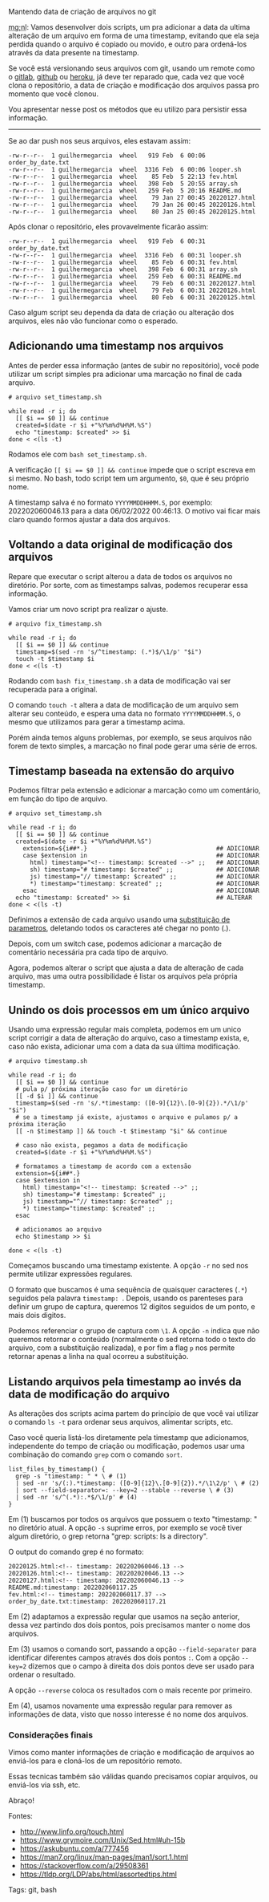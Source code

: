 Mantendo data de criação de arquivos no git

<abbr title="muito grande; nem li">mg;nl</abbr>: Vamos desenvolver dois scripts, um pra adicionar a data da ultima alteração de um arquivo em forma de uma timestamp, evitando que ela seja perdida quando o arquivo é copiado ou movido, e outro para ordená-los através da data presente na timestamp. 

Se você está versionando seus arquivos com git, usando um remote como o [gitlab](https://about.gitlab.com/), [github](https://github.com/) ou [heroku](https://www.heroku.com/home), 
já deve ter reparado que, cada vez que você clona o repositório, a data de criação e modificação dos arquivos passa pro momento que você clonou.

Vou apresentar nesse post os métodos que eu utilizo para persistir essa informação.

<hr/>

Se ao dar push nos seus arquivos, eles estavam assim:

    -rw-r--r--  1 guilhermegarcia  wheel   919 Feb  6 00:06 order_by_date.txt
    -rw-r--r--  1 guilhermegarcia  wheel  3316 Feb  6 00:06 looper.sh
    -rw-r--r--  1 guilhermegarcia  wheel    85 Feb  5 22:13 fev.html
    -rw-r--r--  1 guilhermegarcia  wheel   398 Feb  5 20:55 array.sh
    -rw-r--r--  1 guilhermegarcia  wheel   259 Feb  5 20:16 README.md
    -rw-r--r--  1 guilhermegarcia  wheel    79 Jan 27 00:45 20220127.html
    -rw-r--r--  1 guilhermegarcia  wheel    79 Jan 26 00:45 20220126.html
    -rw-r--r--  1 guilhermegarcia  wheel    80 Jan 25 00:45 20220125.html

Após clonar o repositório, eles provavelmente ficarão assim:

    -rw-r--r--  1 guilhermegarcia  wheel   919 Feb  6 00:31 order_by_date.txt
    -rw-r--r--  1 guilhermegarcia  wheel  3316 Feb  6 00:31 looper.sh
    -rw-r--r--  1 guilhermegarcia  wheel    85 Feb  6 00:31 fev.html
    -rw-r--r--  1 guilhermegarcia  wheel   398 Feb  6 00:31 array.sh
    -rw-r--r--  1 guilhermegarcia  wheel   259 Feb  6 00:31 README.md
    -rw-r--r--  1 guilhermegarcia  wheel    79 Feb  6 00:31 20220127.html
    -rw-r--r--  1 guilhermegarcia  wheel    79 Feb  6 00:31 20220126.html
    -rw-r--r--  1 guilhermegarcia  wheel    80 Feb  6 00:31 20220125.html

Caso algum script seu dependa da data de criação ou alteração dos arquivos, eles não vão funcionar como o esperado.

## Adicionando uma timestamp nos arquivos

Antes de perder essa informação (antes de subir no repositório), você pode utilizar um script simples pra adicionar uma marcação no final de cada arquivo.

    # arquivo set_timestamp.sh

    while read -r i; do
      [[ $i == $0 ]] && continue
      created=$(date -r $i +"%Y%m%d%H%M.%S")
      echo "timestamp: $created" >> $i
    done < <(ls -t)

Rodamos ele com `bash set_timestamp.sh`.

A verificação `[[ $i == $0 ]] && continue` impede que o script escreva em si mesmo. No bash, todo script tem um argumento, `$0`, que é seu próprio nome.

A timestamp salva é no formato `YYYYMMDDHHMM.S`, por exemplo: 202202060046.13 para a data 06/02/2022 00:46:13. O motivo vai ficar mais claro quando formos ajustar a data dos arquivos.

## Voltando a data original de modificação dos arquivos

Repare que executar o script alterou a data de todos os arquivos no diretório. Por sorte, com as timestamps salvas, podemos recuperar essa informação.

Vamos criar um novo script pra realizar o ajuste.

    # arquivo fix_timestamp.sh

    while read -r i; do
      [[ $i == $0 ]] && continue
      timestamp=$(sed -rn 's/^timestamp: (.*)$/\1/p' "$i")
      touch -t $timestamp $i
    done < <(ls -t)

Rodando com `bash fix_timestamp.sh` a data de modificação vai ser recuperada para a original.

O comando `touch -t` altera a data de modificação de um arquivo sem alterar seu conteúdo, e espera uma data no formato `YYYYMMDDHHMM.S`, o mesmo que utilizamos para gerar a timestamp acima.

Porém ainda temos alguns problemas, por exemplo, se seus arquivos não forem de texto simples, a marcação no final pode gerar uma série de erros. 

## Timestamp baseada na extensão do arquivo

Podemos filtrar pela extensão e adicionar a marcação como um comentário, em função do tipo de arquivo.

    # arquivo set_timestamp.sh

    while read -r i; do
      [[ $i == $0 ]] && continue
      created=$(date -r $i +"%Y%m%d%H%M.%S")
        extension=${i##*.}                                    ## ADICIONAR
        case $extension in                                    ## ADICIONAR
          html) timestamp="<!-- timestamp: $created -->" ;;   ## ADICIONAR
          sh) timestamp="# timestamp: $created" ;;            ## ADICIONAR
          js) timestamp="// timestamp: $created" ;;           ## ADICIONAR
          *) timestamp="timestamp: $created" ;;               ## ADICIONAR
        esac                                                  ## ADICIONAR
      echo "timestamp: $created" >> $i                        ## ALTERAR
    done < <(ls -t)

Definimos a extensão de cada arquivo usando uma [substituição de parametros](https://www.gnu.org/software/bash/manual/html_node/Shell-Parameter-Expansion.html), deletando todos os caracteres até chegar no ponto \(.\).

Depois, com um switch case, podemos adicionar a marcação de comentário necessária pra cada tipo de arquivo.

Agora, podemos alterar o script que ajusta a data de alteração de cada arquivo, mas uma outra possibilidade é listar os arquivos pela própria timestamp.

## Unindo os dois processos em um único arquivo

Usando uma expressão regular mais completa, podemos em um unico script corrigir a data de alteração do arquivo, caso a timestamp exista, e, caso não exista, adicionar uma com a data da sua última modificação.

    # arquivo timestamp.sh

    while read -r i; do
      [[ $i == $0 ]] && continue
      # pula p/ próxima iteração caso for um diretório
      [[ -d $i ]] && continue
      timestamp=$(sed -rn 's/.*timestamp: ([0-9]{12}\.[0-9]{2}).*/\1/p' "$i")
      # se a timestamp já existe, ajustamos o arquivo e pulamos p/ a próxima iteração
      [[ -n $timestamp ]] && touch -t $timestamp "$i" && continue

      # caso não exista, pegamos a data de modificação
      created=$(date -r $i +"%Y%m%d%H%M.%S")

      # formatamos a timestamp de acordo com a extensão
      extension=${i##*.}
      case $extension in
        html) timestamp="<!-- timestamp: $created -->" ;;
        sh) timestamp="# timestamp: $created" ;;
        js) timestamp="^// timestamp: $created" ;;
        *) timestamp="timestamp: $created" ;;
      esac

      # adicionamos ao arquivo
      echo $timestamp >> $i

    done < <(ls -t)

Começamos buscando uma timestamp existente. A opção `-r` no sed nos permite utilizar expressões regulares.

O formato que buscamos é uma sequência de quaisquer caracteres \(`.*`\) seguidos pela palavra `timestamp: `. Depois, usando os parenteses para definir um grupo de captura, queremos 12 digitos seguidos de um ponto, e mais dois digitos.

Podemos referenciar o grupo de captura com `\1`. A opção `-n` indica que não queremos retornar o conteúdo \(normalmente o sed retorna todo o texto do arquivo, com a substituição realizada\), e por fim a flag `p` nos permite retornar apenas a linha na qual ocorreu a substituição.

## Listando arquivos pela timestamp ao invés da data de modificação do arquivo

As alterações dos scripts acima partem do princípio de que você vai utilizar o comando `ls -t` para ordenar seus arquivos, alimentar scripts, etc.

Caso você queria listá-los diretamente pela timestamp que adicionamos, independente do tempo de criação ou modificação, podemos usar uma combinação do comando `grep` com o comando `sort`.


    list_files_by_timestamp() {
      grep -s "timestamp: " * \ # (1)
      | sed -nr 's/(:).*timestamp: ([0-9]{12}\.[0-9]{2}).*/\1\2/p' \ # (2)
      | sort --field-separator=: --key=2 --stable --reverse \ # (3)
      | sed -nr 's/^(.*):.*$/\1/p' # (4)
    }

Em \(1\) buscamos por todos os arquivos que possuem o texto "timestamp: " no diretório atual. A opção `-s` suprime erros, por exemplo se você tiver algum diretório, o grep retorna "grep: scripts: Is a directory".

O output do comando grep é no formato:

    20220125.html:<!-- timestamp: 202202060046.13 -->
    20220126.html:<!-- timestamp: 202202020046.13 -->
    20220127.html:<!-- timestamp: 202202060046.13 -->
    README.md:timestamp: 202202060117.25
    fev.html:<!-- timestamp: 202202060117.37 -->
    order_by_date.txt:timestamp: 202202060117.21

Em \(2\) adaptamos a expressão regular que usamos na seção anterior, dessa vez partindo dos dois pontos, pois precisamos manter o nome dos arquivos.

Em \(3\) usamos o comando sort, passando a opção `--field-separator` para identificar diferentes campos através dos dois pontos `:`. Com a opção `--key=2` dizemos que o campo à direita dos dois pontos deve ser usado para ordenar o resultado.

A opção `--reverse` coloca os resultados com o mais recente por primeiro.

Em \(4\), usamos novamente uma expressão regular para remover as informações de data, visto que nosso interesse é no nome dos arquivos.

### Considerações finais

Vimos como manter informações de criação e modificação de arquivos ao enviá-los para e cloná-los de um repositório remoto. 

Essas tecnicas também são válidas quando precisamos copiar arquivos, ou enviá-los via ssh, etc.

Abraço!

Fontes:

- <http://www.linfo.org/touch.html>
- <https://www.grymoire.com/Unix/Sed.html#uh-15b>
- <https://askubuntu.com/a/777456>
- <https://man7.org/linux/man-pages/man1/sort.1.html>
- <https://stackoverflow.com/a/29508361>
- <https://tldp.org/LDP/abs/html/assortedtips.html>

Tags: git, bash
